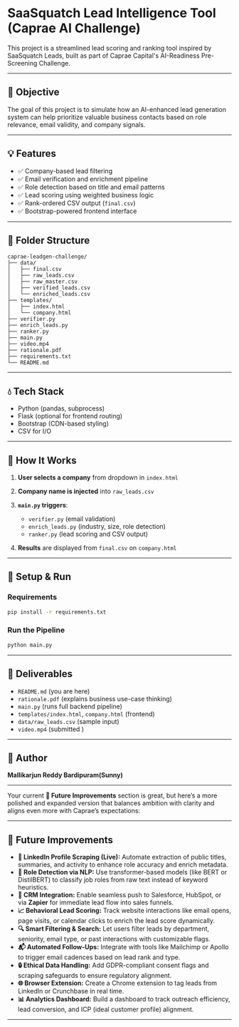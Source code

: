 # SaaSquatch Lead Intelligence Tool (Caprae AI Challenge)

This project is a streamlined lead scoring and ranking tool inspired by SaaSquatch Leads, built as part of Caprae Capital's AI-Readiness Pre-Screening Challenge.

---

## 📌 Objective

The goal of this project is to simulate how an AI-enhanced lead generation system can help prioritize valuable business contacts based on role relevance, email validity, and company signals.

---

## 💡 Features

* ✅ Company-based lead filtering
* ✅ Email verification and enrichment pipeline
* ✅ Role detection based on title and email patterns
* ✅ Lead scoring using weighted business logic
* ✅ Rank-ordered CSV output (`final.csv`)
* ✅ Bootstrap-powered frontend interface

---

## 📂 Folder Structure

```
caprae-leadgen-challenge/
├── data/
│   ├── final.csv
│   ├── raw_leads.csv
│   ├── raw_master.csv
│   ├── verified_leads.csv
│   └── enriched_leads.csv
├── templates/
│   ├── index.html
│   └── company.html
├── verifier.py
├── enrich_leads.py
├── ranker.py
├── main.py
├── video.mp4
├── rationale.pdf
├── requirements.txt
└── README.md
```

---

## 💧 Tech Stack

* Python (pandas, subprocess)
* Flask (optional for frontend routing)
* Bootstrap (CDN-based styling)
* CSV for I/O

---

## 🚀 How It Works

1. **User selects a company** from dropdown in `index.html`
2. **Company name is injected** into `raw_leads.csv`
3. **`main.py` triggers**:

   * `verifier.py` (email validation)
   * `enrich_leads.py` (industry, size, role detection)
   * `ranker.py` (lead scoring and CSV output)
4. **Results** are displayed from `final.csv` on `company.html`

---

## 📆 Setup & Run

### Requirements

```bash
pip install -r requirements.txt
```

### Run the Pipeline

```bash
python main.py
```

---

## 📄 Deliverables

* `README.md` (you are here)
* `rationale.pdf` (explains business use-case thinking)
* `main.py` (runs full backend pipeline)
* `templates/index.html`, `company.html` (frontend)
* `data/raw_leads.csv` (sample input)
* `video.mp4` (submitted )

---

## 📖 Author

**Mallikarjun Reddy Bardipuram(Sunny)**

---

Your current **🚀 Future Improvements** section is great, but here’s a more polished and expanded version that balances ambition with clarity and aligns even more with Caprae’s expectations:

---

## 🚀 Future Improvements

* **🔗 LinkedIn Profile Scraping (Live):** Automate extraction of public titles, summaries, and activity to enhance role accuracy and enrich metadata.
* **🧠 Role Detection via NLP:** Use transformer-based models (like BERT or DistilBERT) to classify job roles from raw text instead of keyword heuristics.
* **🧩 CRM Integration:** Enable seamless push to Salesforce, HubSpot, or via **Zapier** for immediate lead flow into sales funnels.
* **📈 Behavioral Lead Scoring:** Track website interactions like email opens, page visits, or calendar clicks to enrich the lead score dynamically.
* **🔍 Smart Filtering & Search:** Let users filter leads by department, seniority, email type, or past interactions with customizable flags.
* **📬 Automated Follow-Ups:** Integrate with tools like Mailchimp or Apollo to trigger email cadences based on lead rank and type.
* **🔒 Ethical Data Handling:** Add GDPR-compliant consent flags and scraping safeguards to ensure regulatory alignment.
* **🌐 Browser Extension:** Create a Chrome extension to tag leads from LinkedIn or Crunchbase in real time.
* **📊 Analytics Dashboard:** Build a dashboard to track outreach efficiency, lead conversion, and ICP (ideal customer profile) alignment.

---
